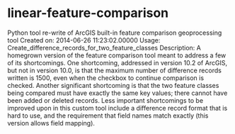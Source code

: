 # linear-feature-comparison
Python tool re-write of ArcGIS built-in feature comparison geoprocessing tool
Created on: 2014-06-26 11:23:02.00000
Usage: Create_difference_records_for_two_feature_classes <inFC1> <inFC2> <inFieldMap> <inKeyField1> <inKeyField2> <outDiffRecords>
Description: 
A homegrown version of the feature comparison tool meant to address a few of its shortcomings.
One shortcoming, addressed in version 10.2 of ArcGIS, but not in version 10.0, is that the
maximum number of difference records written is 1500, even when the checkbox to continue comparison
is checked. Another significant shortcoming is that the two feature classes being compared must have
exactly the same key values; there cannot have been added or deleted records. Less important
shortcomings to be improved upon in this custom tool include a difference record format that is
hard to use, and the requirement that field names match exactly (this version allows field mapping).
